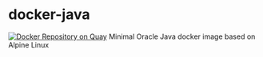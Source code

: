 # docker-java
[![Docker Repository on Quay](https://quay.io/repository/facilitrak/java/status "Docker Repository on Quay")](https://quay.io/repository/facilitrak/java)
Minimal Oracle Java docker image based on Alpine Linux

